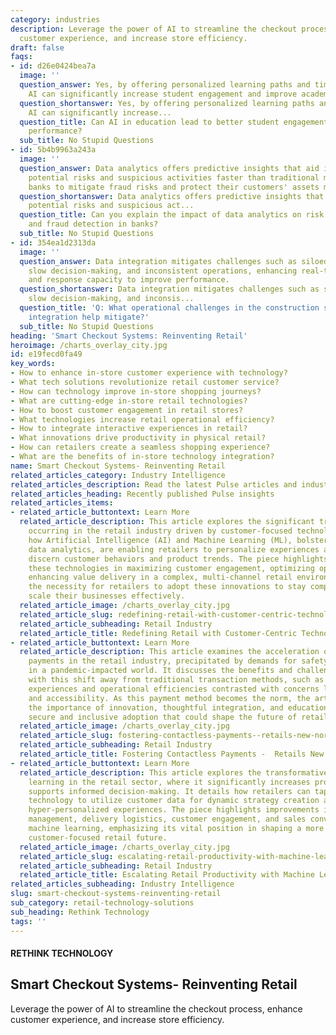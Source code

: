 ```yaml
---
category: industries
description: Leverage the power of AI to streamline the checkout process, enhance
  customer experience, and increase store efficiency.
draft: false
faqs:
- id: d26e0424bea7a
  image: ''
  question_answer: Yes, by offering personalized learning paths and timely interventions,
    AI can significantly increase student engagement and improve academic outcomes.
  question_shortanswer: Yes, by offering personalized learning paths and timely interventions,
    AI can significantly increase...
  question_title: Can AI in education lead to better student engagement and academic
    performance?
  sub_title: No Stupid Questions
- id: 5b4b9963a243a
  image: ''
  question_answer: Data analytics offers predictive insights that aid in identifying
    potential risks and suspicious activities faster than traditional methods, enabling
    banks to mitigate fraud risks and protect their customers' assets more efficiently.
  question_shortanswer: Data analytics offers predictive insights that aid in identifying
    potential risks and suspicious act...
  question_title: Can you explain the impact of data analytics on risk management
    and fraud detection in banks?
  sub_title: No Stupid Questions
- id: 354ea1d2313da
  image: ''
  question_answer: Data integration mitigates challenges such as siloed information,
    slow decision-making, and inconsistent operations, enhancing real-time visibility
    and response capacity to improve performance.
  question_shortanswer: Data integration mitigates challenges such as siloed information,
    slow decision-making, and inconsis...
  question_title: 'Q: What operational challenges in the construction sector can data
    integration help mitigate?'
  sub_title: No Stupid Questions
heading: 'Smart Checkout Systems: Reinventing Retail'
heroimage: /charts_overlay_city.jpg
id: e19fecd0fa49
key_words:
- How to enhance in-store customer experience with technology?
- What tech solutions revolutionize retail customer service?
- How can technology improve in-store shopping journeys?
- What are cutting-edge in-store retail technologies?
- How to boost customer engagement in retail stores?
- What technologies increase retail operational efficiency?
- How to integrate interactive experiences in retail?
- What innovations drive productivity in physical retail?
- How can retailers create a seamless shopping experience?
- What are the benefits of in-store technology integration?
name: Smart Checkout Systems- Reinventing Retail
related_articles_category: Industry Intelligence
related_articles_description: Read the latest Pulse articles and industry insights.
related_articles_heading: Recently published Pulse insights
related_articles_items:
- related_article_buttontext: Learn More
  related_article_description: This article explores the significant transformation
    occurring in the retail industry driven by customer-focused technologies. It discusses
    how Artificial Intelligence (AI) and Machine Learning (ML), bolstered by advanced
    data analytics, are enabling retailers to personalize experiences and accurately
    discern customer behaviors and product trends. The piece highlights the role of
    these technologies in maximizing customer engagement, optimizing operations, and
    enhancing value delivery in a complex, multi-channel retail environment. It underscores
    the necessity for retailers to adopt these innovations to stay competitive and
    scale their businesses effectively.
  related_article_image: /charts_overlay_city.jpg
  related_article_slug: redefining-retail-with-customer-centric-technology
  related_article_subheading: Retail Industry
  related_article_title: Redefining Retail with Customer-Centric Technology
- related_article_buttontext: Learn More
  related_article_description: This article examines the acceleration of contactless
    payments in the retail industry, precipitated by demands for safety and convenience
    in a pandemic-impacted world. It discusses the benefits and challenges associated
    with this shift away from traditional transaction methods, such as enhanced customer
    experiences and operational efficiencies contrasted with concerns like data security
    and accessibility. As this payment method becomes the norm, the article highlights
    the importance of innovation, thoughtful integration, and education to ensure
    secure and inclusive adoption that could shape the future of retail transactions.
  related_article_image: /charts_overlay_city.jpg
  related_article_slug: fostering-contactless-payments--retails-new-norm
  related_article_subheading: Retail Industry
  related_article_title: Fostering Contactless Payments -  Retails New Norm
- related_article_buttontext: Learn More
  related_article_description: This article explores the transformative role of machine
    learning in the retail sector, where it significantly increases productivity and
    supports informed decision-making. It details how retailers can tap into this
    technology to utilize customer data for dynamic strategy creation and provide
    hyper-personalized experiences. The piece highlights improvements in inventory
    management, delivery logistics, customer engagement, and sales conversions through
    machine learning, emphasizing its vital position in shaping a more efficient and
    customer-focused retail future.
  related_article_image: /charts_overlay_city.jpg
  related_article_slug: escalating-retail-productivity-with-machine-learning
  related_article_subheading: Retail Industry
  related_article_title: Escalating Retail Productivity with Machine Learning
related_articles_subheading: Industry Intelligence
slug: smart-checkout-systems-reinventing-retail
sub_category: retail-technology-solutions
sub_heading: Rethink Technology
tags: ''
---
```


#### RETHINK TECHNOLOGY
## Smart Checkout Systems- Reinventing Retail
Leverage the power of AI to streamline the checkout process, enhance customer experience, and increase store efficiency.